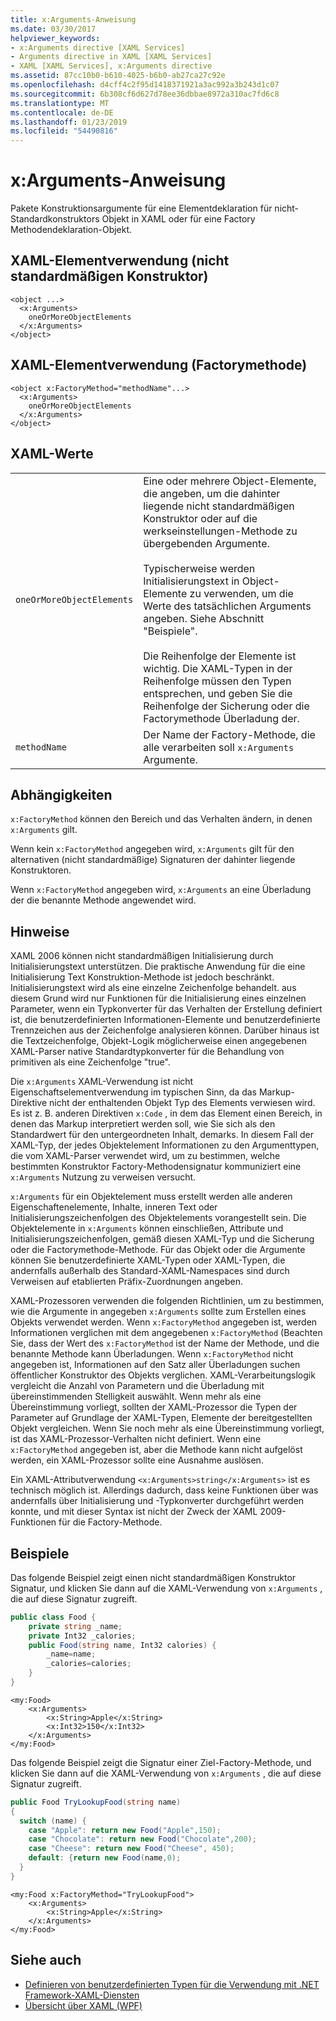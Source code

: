 ```yaml
---
title: x:Arguments-Anweisung
ms.date: 03/30/2017
helpviewer_keywords:
- x:Arguments directive [XAML Services]
- Arguments directive in XAML [XAML Services]
- XAML [XAML Services], x:Arguments directive
ms.assetid: 87cc10b0-b610-4025-b6b0-ab27ca27c92e
ms.openlocfilehash: d4cff4c2f95d1418371921a3ac992a3b243d1c07
ms.sourcegitcommit: 6b308cf6d627d78ee36dbbae8972a310ac7fd6c8
ms.translationtype: MT
ms.contentlocale: de-DE
ms.lasthandoff: 01/23/2019
ms.locfileid: "54490816"
---
```

# <a name="xarguments-directive"></a>x:Arguments-Anweisung
Pakete Konstruktionsargumente für eine Elementdeklaration für nicht-Standardkonstruktors Objekt in XAML oder für eine Factory Methodendeklaration-Objekt.  
  
## <a name="xaml-element-usage-nondefault-constructor"></a>XAML-Elementverwendung (nicht standardmäßigen Konstruktor)  
  
```  
<object ...>  
  <x:Arguments>  
    oneOrMoreObjectElements  
  </x:Arguments>  
</object>  
```  
  
## <a name="xaml-element-usage-factory-method"></a>XAML-Elementverwendung (Factorymethode)  
  
```  
<object x:FactoryMethod="methodName"...>  
  <x:Arguments>  
    oneOrMoreObjectElements  
  </x:Arguments>  
</object>  
```  
  
## <a name="xaml-values"></a>XAML-Werte  
  
|||  
|-|-|  
|`oneOrMoreObjectElements`|Eine oder mehrere Object-Elemente, die angeben, um die dahinter liegende nicht standardmäßigen Konstruktor oder auf die werkseinstellungen-Methode zu übergebenden Argumente.<br /><br /> Typischerweise werden Initialisierungstext in Object-Elemente zu verwenden, um die Werte des tatsächlichen Arguments angeben. Siehe Abschnitt "Beispiele".<br /><br /> Die Reihenfolge der Elemente ist wichtig. Die XAML-Typen in der Reihenfolge müssen den Typen entsprechen, und geben Sie die Reihenfolge der Sicherung oder die Factorymethode Überladung der.|  
|`methodName`|Der Name der Factory-Methode, die alle verarbeiten soll `x:Arguments` Argumente.|  
  
## <a name="dependencies"></a>Abhängigkeiten  
 `x:FactoryMethod` können den Bereich und das Verhalten ändern, in denen `x:Arguments` gilt.  
  
 Wenn kein `x:FactoryMethod` angegeben wird, `x:Arguments` gilt für den alternativen (nicht standardmäßige) Signaturen der dahinter liegende Konstruktoren.  
  
 Wenn `x:FactoryMethod` angegeben wird, `x:Arguments` an eine Überladung der die benannte Methode angewendet wird.  
  
## <a name="remarks"></a>Hinweise  
 XAML 2006 können nicht standardmäßigen Initialisierung durch Initialisierungstext unterstützen. Die praktische Anwendung für die eine Initialisierung Text Konstruktion-Methode ist jedoch beschränkt. Initialisierungstext wird als eine einzelne Zeichenfolge behandelt. aus diesem Grund wird nur Funktionen für die Initialisierung eines einzelnen Parameter, wenn ein Typkonverter für das Verhalten der Erstellung definiert ist, die benutzerdefinierten Informationen-Elemente und benutzerdefinierte Trennzeichen aus der Zeichenfolge analysieren können. Darüber hinaus ist die Textzeichenfolge, Objekt-Logik möglicherweise einen angegebenen XAML-Parser native Standardtypkonverter für die Behandlung von primitiven als eine Zeichenfolge "true".  
  
 Die `x:Arguments` XAML-Verwendung ist nicht Eigenschaftselementverwendung im typischen Sinn, da das Markup-Direktive nicht der enthaltenden Objekt Typ des Elements verwiesen wird. Es ist z. B. anderen Direktiven `x:Code` , in dem das Element einen Bereich, in denen das Markup interpretiert werden soll, wie Sie sich als den Standardwert für den untergeordneten Inhalt, demarks. In diesem Fall der XAML-Typ, der jedes Objektelement Informationen zu den Argumenttypen, die vom XAML-Parser verwendet wird, um zu bestimmen, welche bestimmten Konstruktor Factory-Methodensignatur kommuniziert eine `x:Arguments` Nutzung zu verweisen versucht.  
  
 `x:Arguments` für ein Objektelement muss erstellt werden alle anderen Eigenschaftenelemente, Inhalte, inneren Text oder Initialisierungszeichenfolgen des Objektelements vorangestellt sein. Die Objektelemente in `x:Arguments` können einschließen, Attribute und Initialisierungszeichenfolgen, gemäß diesen XAML-Typ und die Sicherung oder die Factorymethode-Methode. Für das Objekt oder die Argumente können Sie benutzerdefinierte XAML-Typen oder XAML-Typen, die andernfalls außerhalb des Standard-XAML-Namespaces sind durch Verweisen auf etablierten Präfix-Zuordnungen angeben.  
  
 XAML-Prozessoren verwenden die folgenden Richtlinien, um zu bestimmen, wie die Argumente in angegeben `x:Arguments` sollte zum Erstellen eines Objekts verwendet werden. Wenn `x:FactoryMethod` angegeben ist, werden Informationen verglichen mit dem angegebenen `x:FactoryMethod` (Beachten Sie, dass der Wert des `x:FactoryMethod` ist der Name der Methode, und die benannte Methode kann Überladungen. Wenn `x:FactoryMethod` nicht angegeben ist, Informationen auf den Satz aller Überladungen suchen öffentlicher Konstruktor des Objekts verglichen. XAML-Verarbeitungslogik vergleicht die Anzahl von Parametern und die Überladung mit übereinstimmenden Stelligkeit auswählt. Wenn mehr als eine Übereinstimmung vorliegt, sollten der XAML-Prozessor die Typen der Parameter auf Grundlage der XAML-Typen, Elemente der bereitgestellten Objekt vergleichen. Wenn Sie noch mehr als eine Übereinstimmung vorliegt, ist das XAML-Prozessor-Verhalten nicht definiert. Wenn eine `x:FactoryMethod` angegeben ist, aber die Methode kann nicht aufgelöst werden, ein XAML-Prozessor sollte eine Ausnahme auslösen.  
  
 Ein XAML-Attributverwendung `<x:Arguments>string</x:Arguments>` ist es technisch möglich ist. Allerdings dadurch, dass keine Funktionen über was andernfalls über Initialisierung und -Typkonverter durchgeführt werden konnte, und mit dieser Syntax ist nicht der Zweck der XAML 2009-Funktionen für die Factory-Methode.  
  
## <a name="examples"></a>Beispiele  
 Das folgende Beispiel zeigt einen nicht standardmäßigen Konstruktor Signatur, und klicken Sie dann auf die XAML-Verwendung von `x:Arguments` , die auf diese Signatur zugreift.  
  
```csharp  
public class Food {  
    private string _name;  
    private Int32 _calories;  
    public Food(string name, Int32 calories) {  
        _name=name;  
        _calories=calories;  
    }  
}  
```  
  
```xaml  
<my:Food>  
    <x:Arguments>  
        <x:String>Apple</x:String>  
        <x:Int32>150</x:Int32>  
    </x:Arguments>  
</my:Food>  
```  
  
 Das folgende Beispiel zeigt die Signatur einer Ziel-Factory-Methode, und klicken Sie dann auf die XAML-Verwendung von `x:Arguments` , die auf diese Signatur zugreift.  
  
```csharp  
public Food TryLookupFood(string name)  
{  
  switch (name) {  
    case "Apple": return new Food("Apple",150);  
    case "Chocolate": return new Food("Chocolate",200);  
    case "Cheese": return new Food("Cheese", 450);  
    default: {return new Food(name,0);  
  }  
}  
```  
  
```xaml  
<my:Food x:FactoryMethod="TryLookupFood">  
    <x:Arguments>  
        <x:String>Apple</x:String>  
    </x:Arguments>  
</my:Food>  
```  
  
## <a name="see-also"></a>Siehe auch
- [Definieren von benutzerdefinierten Typen für die Verwendung mit .NET Framework-XAML-Diensten](../../../docs/framework/xaml-services/defining-custom-types-for-use-with-net-framework-xaml-services.md)
- [Übersicht über XAML (WPF)](../../../docs/framework/wpf/advanced/xaml-overview-wpf.md)
